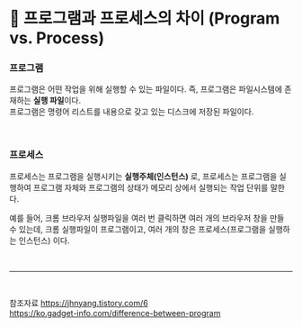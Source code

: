# 📝 프로그램과 프로세스의 차이 (Program vs. Process)

### 프로그램

프로그램은 어떤 작업을 위해 실행할 수 있는 파일이다. 즉, 프로그램은 파일시스템에 존재하는 **실행 파일**이다.<br>
프로그램은 명령어 리스트를 내용으로 갖고 있는 디스크에 저장된 파일이다.

<br>

### 프로세스

프로세스는 프로그램을 실행시키는 **실행주체(인스턴스)** 로, 프로세스는 프로그램을 실행하여 프로그램 자체와 프로그램의 상태가 메모리 상에서 실행되는 작업 단위를 말한다.<br>

예를 들어, 크롬 브라우저 실행파일을 여러 번 클릭하면 여러 개의 브라우저 창을 만들 수 있는데, 크롬 실행파일이 프로그램이고, 여러 개의 창은 프로세스(프로그램을 실행하는 인스턴스) 이다.

<br><hr><br>

참조자료
https://jhnyang.tistory.com/6 <br>
https://ko.gadget-info.com/difference-between-program
